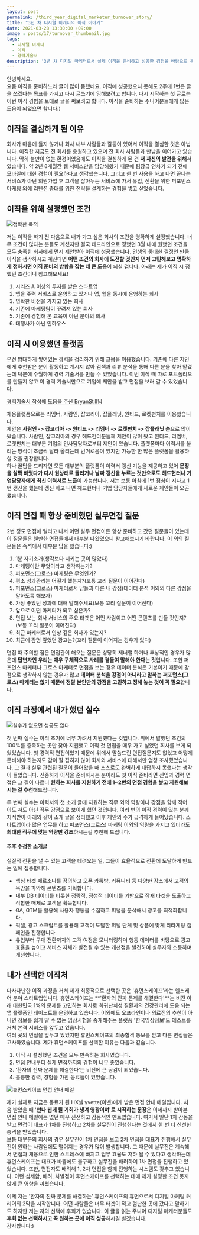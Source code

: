 ```yaml
---
layout: post
permalink: /third_year_digital_marketer_turnover_story/
title: "3년 차 디지털 마케터의 이직 이야기"
date: 2021-03-28 13:30:00 +09:00
image : posts/17/turnover_thumbnail.jpg
tags:
  - 디지털 마케터
  - 이직
  - 경력기술서
description: '3년 차 디지털 마케터로서 실제 이직을 준비하고 성공한 경험을 바탕으로 유용한 정보를 제공하고자 합니다.'
---
```


안녕하세요.<br>
요즘 이직을 준비하느라 글이 많이 뜸했네요. 이직에 성공했으니 못해도 2주에 1번은 글을 쓰겠다는 목표를 가지고 다시 글쓰기에 임해보려고 합니다. 다시 시작하는 첫 글로는 이번 이직 경험을 토대로 글을 써보려고 합니다. 이직을 준비하는 주니어분들에게 많은 도움이 되었으면 합니다:) 

## 이직을 결심하게 된 이유

회사가 마음에 들지 않거나 회사 내부 사람들과 갈등이 있어서 이직을 결심한 것은 아닙니다. 이직한 지금도 전 회사를 응원하고 있으며 전 회사 사람들과 만남을 이어가고 있습니다. 딱히 불만이 없는 환경이었음에도 이직을 결심하게 된 건 **저 자신의 발전을 위해**서였습니다. 약 2년 8개월간 웹 서비스만을 담당해왔기 때문에 팀장급 연차가 되기 전에 모바일에 대한 경험이 필요하다고 생각했습니다. 그리고 한 번 사용을 하고 나면 끝나는 서비스가 아닌 회원가입 후 고객을 잡아두는 서비스에 가서 유입, 전환을 위한 퍼포먼스 마케팅 외에 리텐션 증대를 위한 전략을 설계하는 경험을 쌓고 싶었습니다.

## 이직을 위해 설정했던 조건

![정확한 목적](/images/posts/17/dart.jpg)

저는 이직을 하기 전 다음으로 내가 가고 싶은 회사의 조건을 명확하게 설정했습니다. 너무 조건이 많다는 분들도 계셨지만 결국 데드라인으로 정했던 3월 내에 원했던 조건을 모두 충족한 회사에게 먼저 제안받아 이직에 성공했습니다. 인생의 중대한 결정인 만큼 이직을 생각하시고 계신다면 **어떤 조건의 회사에 도전할 것인지 먼저 고민해보고 명확하게 정하시면 이직 준비의 방향을 잡는 데 큰 도움**이 되실 겁니다. 아래는 제가 이직 시 정했던 조건이니 참고해보세요!

<ol>
  <li>시리즈 A 이상의 투자를 받은 스타트업</li>
  <li>앱을 주력 서비스로 운영하고 있거나 앱, 웹을 동시에 운영하는 회사</li>
  <li>명확한 비전을 가지고 있는 회사</li>
  <li>기존에 마케팅팀이 꾸려져 있는 회사</li>
  <li>기존에 경험해 본 교육이 아닌 분야의 회사</li>
  <li>대행사가 아닌 인하우스</li>
</ol>

## 이직 시 이용했던 플랫폼

우선 방대하게 쌓여있는 경력을 정리하기 위해 크몽을 이용했습니다. 기존에 다른 지인에게 추천받은 분이 활동하고 계시지 않아 검색과 리뷰 분석을 통해 다른 분을 찾아 맡겼는데 덕분에 수월하게 경력 기술서를 만들 수 있었습니다. 이번 이직 때 따로 포트폴리오를 만들지 않고 이 경력 기술서만으로 기업에 제안을 받고 면접을 보러 갈 수 있었습니다.

[경력기술서 작성에 도움을 주신 BryanStill님](https://kmong.com/gig/104584)

채용플랫폼으로는 리멤버, 사람인, 잡코리아, 잡플래닛, 원티드, 로켓펀치를 이용했습니다.<br>
제안은 **사람인 -> 잡코리아 -> 원티드 -> 리멤버 -> 로켓펀치 -> 잡플래닛 순**으로 많이 왔습니다. 사람인, 잡코리아의 경우 헤드헌터분들께 제안이 많이 왔고 원티드, 리멤버, 로켓펀치는 대부분 기업의 인사담당자로부터 제안이 왔습니다. 플랫폼마다 이력서를 올리는 방식이 조금씩 달라 올리는데 번거로움이 있지만 가능한 한 많은 플랫폼을 활용하실 것을 권장합니다.<br>
하나 꿀팁을 드리자면 모든 대부분의 플랫폼이 이력서 갱신 기능을 제공하고 있어 **문장을 살짝 바꿨다가 다시 원상태로 돌리거나 날짜 갱신을 누르는 것만으로도 헤드헌터나 기업담당자에게 최신 이력서로 노출**이 가능합니다. 저는 보통 아침에 1번 점심이 지나고 1번 갱신을 했는데 갱신 하고 나면 헤드헌터나 기업 담당자들에게 새로운 제안들이 오곤 했습니다.

## 이직 면접 때 항상 준비했던 실무면접 질문

2번 정도 면접에 털리고 나서 어떤 실무 면접이든 항상 준비하고 갔던 질문들이 있는데 이 질문들은 웬만한 면접들에서 대부분 나왔었으니 참고해보시기 바랍니다. 이 외의 질문들은 즉석에서 대부분 답을 했습니다:)

<ol>
  <li>1분 자기소개(생각보다 시키는 곳이 많았다)</li>
  <li>마케팅이란 무엇이라고 생각하는가?</li>
  <li>퍼포먼스(그로스) 마케팅은 무엇인가?</li>
  <li>평소 성과관리는 어떻게 했는지?(보통 꼬리 질문이 이어진다)</li>
  <li>퍼포먼스(그로스) 마케터로서 남들과 다른 내 강점(데이터 분석 이외의 다른 강점을 말하도록 해보자)</li>
  <li>가장 좋았던 성과에 대해 말해주세요(보통 꼬리 질문이 이어진다)</li>
  <li>앞으로 어떤 마케터가 되고 싶은가?</li>
  <li>면접 보는 회사 서비스의 주요 타겟은 어떤 사람이고 어떤 콘텐츠를 만들 것인지?(보통 꼬리 질문이 이어진다)</li>
  <li>최근 마케터로서 인상 깊은 회사가 있는지?</li>
  <li>최근에 감명 깊었던 광고는?(꼬리 질문이 이어지는 경우가 있다)</li>
</ol>

면접 때 주의할 점은 면접관이 해오는 질문은 상당히 제너럴 하거나 추상적인 경우가 많은데 **답변자인 우리는 매우 구체적으로 사례를 곁들여 말해야 한다는 것**입니다. 또한 퍼포먼스 마케터나 그로스 마케터로 면접을 보는 경우 데이터 분석은 기본이기 때문에 강점으로 생각하지 않는 경우가 많고 **데이터 분석을 강점이 아니라고 말하는 퍼포먼스(그로스) 마케터는 없기 때문에 정말 본인만의 강점을 고민하고 정해 놓는 것이 꼭 필요**합니다.

## 이직 과정에서 내가 했던 실수

![실수가 없으면 성공도 없다](/images/posts/17/fail_and_success.jpeg)

첫 번째 실수는 이직 초기에 너무 가려서 지원했다는 것입니다. 위에서 말했던 조건의 100%를 충족하는 곳만 찾아 지원했고 이직 첫 면접을 매우 가고 싶었던 회사를 보게 되었었습니다. 첫 경력직 면접이었기 때문에 위에서 말씀드린 면접질문지도 없었고 어떻게 준비해야 하는지도 감이 잘 잡히지 않아 회사와 서비스에 대해서만 엄청 조사했었습니다. 그 결과 실무 관련된 질문이 들어왔을 때 스스로도 완벽하게 대답하지 못했다는 생각이 들었습니다. 신중하게 이직을 준비하시는 분이라도 첫 이직 준비라면 신입과 경력 면접은 그 결이 다르니 **원하는 회사를 지원하기 전에 1~2번의 면접 경험을 쌓고 지원해보시는 걸 추천**해드립니다.<br>

두 번째 실수는 이력서의 첫 소개 글에 지원하는 직무 외의 역량이나 강점을 함께 적어 이도 저도 아닌 직무 강점으로 보이게 했던 것입니다. 여러 번의 이직 경력이 있는 분께 지적받아 아래와 같이 소개 글을 정리했고 이후 제안의 수가 급격하게 늘어났습니다. 스타트업이라 많은 업무를 하고 퍼포먼스(그로스) 마케팅 이외의 역량을 가지고 있더라도 **최대한 직무에 맞는 역량만 강조**하시는걸 추천해 드립니다.

#### 추후 수정한 소개글

실질적 전환을 낼 수 있는 고객을 데려오는 일, 그들이 효율적으로 전환에 도달하게 만드는 일에 집중합니다.

- 핵심 타겟 페르소나를 정의하고 오픈 카톡방, 커뮤니티 등 다양한 장소에서 고객의 욕망을 파악해 콘텐츠를 기획합니다.
- 내부 DB 데이터를 비롯한 정량적, 정성적 데이터를 기반으로 잠재 타겟을 도출하고 적합한 매체로 고객을 획득합니다.
- GA, GTM을 활용해 사용자 행동을 수집하고 퍼널을 분석해서 광고를 최적화합니다.
- 픽셀, 광고 스크립트를 활용해 고객이 도달한 퍼널 단계 및 상품에 맞게 리타게팅 캠페인을 진행합니다.
- 유입부터 구매 전환까지의 고객 여정을 모니터링하며 행동 데이터를 바탕으로 광고 효율을 높이고 서비스 자체가 발전될 수 있는 개선점을 발견하여 실무자와 소통하며 개선합니다.

## 내가 선택한 이직처

다사다난한 이직 과정을 거쳐 제가 최종적으로 선택한 곳은 '휴먼스케이프'라는 헬스케어 분야 스타트업입니다. 휴먼스케이프는 **'환자의 진짜 문제를 해결한다'**는 비전 아래 대한민국 1%의 문제를 고민하는 회사로 희귀난치성 질환자의 건강관리에 도움 되는 앱 플랫폼인 레어노트를 운영하고 있습니다. 이외에도 오프라인이나 의료진의 추천이 아니면 정보를 쉽게 알 수 없는 임상시험을 중개해주는 플랫폼 '한국임상정보'도 테스트를 거쳐 본격 서비스를 앞두고 있습니다. <br>여러 곳의 면접을 앞두고 있었지만 휴먼스케이프의 최종합격 통보를 받고 다른 면접들은 고사하였습니다. 제가 휴먼스케이프를 선택한 이유는 다음과 같습니다.

<ol>
  <li>이직 시 설정했던 조건을 모두 만족하는 회사였습니다.</li>
  <li>면접 안내부터 실제 면접까지의 경험이 너무 좋았습니다.</li>
  <li>'환자의 진짜 문제를 해결한다'는 비전에 큰 공감이 되었습니다.</li>
  <li>훌륭한 경력, 경험을 가진 동료들이 있었습니다.</li>
</ol>

![휴먼스케이프 면접 안내 메일](/images/posts/17/humanscape_email.png)

제가 실제로 지금은 동료가 된 HX셀 yvette(이벳)에게 받은 면접 안내 메일입니다. 처음 받았을 때 '**만나 뵙게 될 기회가 생겨 영광이며'로 시작하는 문장**은 이제까지 받아본 면접 안내 메일에는 없던 매우 신선하고 감동적인 멘트였습니다. 여기서 일단 1차 감동을 받고 면접이 대표가 1차를 진행하고 2차를 실무진이 진행한다는 것에서 한 번 더 신선한 충격을 받았습니다.<br>
보통 대부분의 회사의 경우 실무진이 1차 면접을 보고 2차 면접을 대표가 진행해서 실무진이 원하는 사람임에도 떨어지는 경우가 많이 발생합니다. 그 때문에 실무진은 계속해서 면접과 채용으로 인한 스트레스에 빠지고 업무 효율도 저하 될 수 있다고 생각하는데 휴먼스케이프는 대표가 바쁨에도 불구하고 실무진을 배려하여 1차 면접을 진행하고 있었습니다. 또한, 면접자도 배려해 1, 2차 면접을 함께 진행하는 시스템도 갖추고 있습니다. 이런 섬세함, 배려, 차별점이 휴먼스케이프를 선택하는 데에 제가 설정한 조건 못지않게 큰 영향을 끼쳤습니다.

이제 저는 '환자의 진짜 문제를 해결하는' 휴먼스케이프의 휴먼으로서 디지털 마케팅 커리어의 2막을 시작합니다. 어떤 사람들은 너무 타겟이 적고 험난한 곳에 갔다고 말하기도 하지만 저는 저의 선택에 후회가 없습니다. 이 글을 읽는 주니어 디지털 마케터분들도 **후회 없는 선택하시고 꼭 원하는 곳에 이직 성공**하시길 빌겠습니다. <br>감사합니다:) 